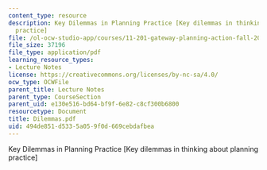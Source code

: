 ```yaml
---
content_type: resource
description: Key Dilemmas in Planning Practice [Key dilemmas in thinking about planning
  practice]
file: /ol-ocw-studio-app/courses/11-201-gateway-planning-action-fall-2002/494de851d5335a059f0d669cebdafbea_Dilemmas.pdf
file_size: 37196
file_type: application/pdf
learning_resource_types:
- Lecture Notes
license: https://creativecommons.org/licenses/by-nc-sa/4.0/
ocw_type: OCWFile
parent_title: Lecture Notes
parent_type: CourseSection
parent_uid: e130e516-bd64-bf9f-6e82-c8cf300b6800
resourcetype: Document
title: Dilemmas.pdf
uid: 494de851-d533-5a05-9f0d-669cebdafbea
---
```

Key Dilemmas in Planning Practice [Key dilemmas in thinking about planning practice]